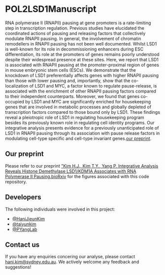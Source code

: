 POL2LSD1Manuscript 
================

RNA polymerase II (RNAPII) pausing at gene promoters is a rate-limiting step in transcription regulation. Previous studies have elucidated the coordinated actions of pausing and releasing factors that collectively modulate RNAPII pausing. In general, the involvement of chromatin remodellers in RNAPII pausing has not been well documented. Whilst LSD1 is well-known for its role in decommissioning enhancers during ESC differentiation, its role at the promoters of genes remains poorly understood despite their widespread presence at these sites. Here, we report that LSD1 is associated with RNAPII pausing at the promoter-proximal region of genes in mouse embryonic stem cells (ESCs). We demonstrate that the knockdown of LSD1 preferentially affects genes with higher RNAPII pausing than those with lower pausing and, importantly, show that the co-localization of LSD1 and MYC, a factor known to regulate pause-release, is associated with the enrichment of other RNAPII pausing factors compared to their independent counterparts. Moreover, we found that genes co-occupied by LSD1 and MYC are significantly enriched for housekeeping genes that are involved in metabolic processes and globally depleted of transcription factors compared to those bound only by LSD1. These findings reveal a pleiotropic role of LSD1 in regulating housekeeping program besides its previously known role in regulating cell identity programs. Our integrative analysis presents evidence for a previously unanticipated role of LSD1 in RNAPII pausing through its association with pause release factors in modulating cell-type specific and cell-type invariant genes.[our preprint](https://www.biorxiv.org/content/10.1101/2020.10.13.338103v1.full). 

## Our preprint

Please refer to our preprint ["Kim H.J., Kim T.Y., Yang P. Integrative Analysis Reveals Histone Demethylase LSD1/KDM1A Associates with RNA Polymerase II Pausing.bioRxiv](https://www.biorxiv.org/content/10.1101/2020.10.13.338103v1.full) for the figures associated with this code repository.

## Developers

The following individuals were involved in this project:

* [@HaniJieunKim](https://github.com/HaniJieunKim)
* [@taiyunkim](https://github.com/taiyunkim)
* [@PYangLab](https://github.com/PYangLab) 

## Contact us

If you have any enquiries concering our analyse, please contact hani.kim@sydney.edu.au. We actively welcome any feedback and suggestions! 

